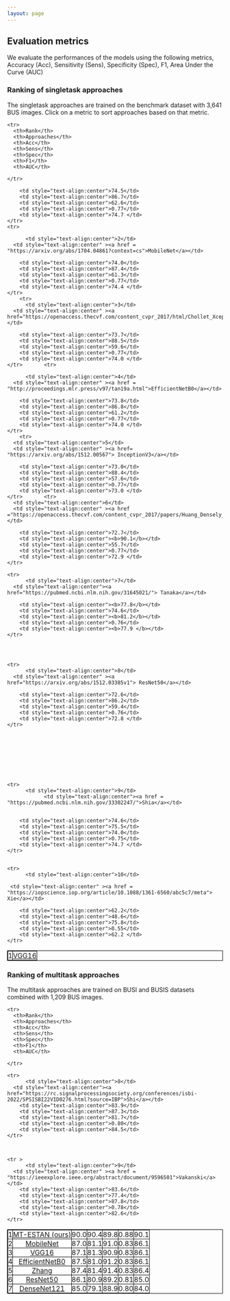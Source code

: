 ```yaml
---
layout: page
---
```

## Evaluation metrics
We evaluate the performances of the models using the following metrics, Accuracy (Acc), Sensitivity (Sens), Specificity (Spec), F1, Area Under the Curve (AUC) 

### Ranking of singletask approaches
The singletask approaches are trained on the benchmark dataset with 3,641 BUS images. Click on a metric to sort approaches based on that metric.

<style>
      table,
      th,
      td {
        padding: 0px;
        border: 1px solid black;
        border-collapse: collapse;
      }
    </style>
<table id="" name= table class="display">
  <thead>
      
    <tr>
      <th>Rank</th>
      <th>Approaches</th>
      <th>Acc</th>
      <th>Sens</th>
      <th>Spec</th>
      <th>F1</th>
      <th>AUC</th>

    </tr>
  </thead>
  <tbody>
     <tr>
	      <td style="text-align:center">1</td>
      <td style="text-align:center" ><a href = "https://arxiv.org/abs/1409.1556"> VGG16 </a></td>

        <td style="text-align:center">74.5</td>
        <td style="text-align:center">86.7</td>
        <td style="text-align:center">62.6</td>
        <td style="text-align:center">0.77</td>
        <td style="text-align:center">74.7 </td>
    </tr>
    <tr>

	      <td style="text-align:center">2</td>
      <td style="text-align:center" ><a href = "https://arxiv.org/abs/1704.04861?context=cs">MobileNet</a></td>

        <td style="text-align:center">74.0</td>
        <td style="text-align:center">87.4</td>
        <td style="text-align:center">61.3</td>
        <td style="text-align:center">0.77</td>
        <td style="text-align:center">74.4 </td>
    </tr>
	    <tr>
	      <td style="text-align:center">3</td>
      <td style="text-align:center" ><a href="https://openaccess.thecvf.com/content_cvpr_2017/html/Chollet_Xception_Deep_Learning_CVPR_2017_paper.html">Xception</a></td>

        <td style="text-align:center">73.7</td>
        <td style="text-align:center">88.5</td>
        <td style="text-align:center">59.6</td>
        <td style="text-align:center">0.77</td>
        <td style="text-align:center">74.0 </td>
    </tr>	    <tr>

	      <td style="text-align:center">4</td>
      <td style="text-align:center" ><a href = "http://proceedings.mlr.press/v97/tan19a.html">EfficientNetB0</a></td>

        <td style="text-align:center">73.8</td>
        <td style="text-align:center">86.8</td>
        <td style="text-align:center">61.2</td>
        <td style="text-align:center">0.77</td>
        <td style="text-align:center">74.0 </td>
    </tr>
	    <tr>
	  <td style="text-align:center">5</td>
      <td style="text-align:center" ><a href= "https://arxiv.org/abs/1512.00567"> InceptionV3</a></td>
    
        <td style="text-align:center">73.0</td>
        <td style="text-align:center">88.4</td>
        <td style="text-align:center">57.6</td>
        <td style="text-align:center">0.77</td>
        <td style="text-align:center">73.0 </td>
    </tr>	    <tr>
      <td style="text-align:center">6</td>
      <td style="text-align:center" ><a href ="https://openaccess.thecvf.com/content_cvpr_2017/papers/Huang_Densely_Connected_Convolutional_CVPR_2017_paper.pdf">DenseNet121</a></td>
	    
        <td style="text-align:center">72.7</td>
        <td style="text-align:center"><b>90.1</b></td>
        <td style="text-align:center">55.7</td>
        <td style="text-align:center">0.77</td>
        <td style="text-align:center">72.9 </td>
    </tr>

    <tr>
	      <td style="text-align:center">7</td>
      <td style="text-align:center"><a href="https://pubmed.ncbi.nlm.nih.gov/31645021/"> Tanaka</a></td>

        <td style="text-align:center"><b>77.8</b></td>
        <td style="text-align:center">74.6</td>
        <td style="text-align:center"><b>81.2</b></td>
        <td style="text-align:center">0.76</td>
        <td style="text-align:center"><b>77.9 </b></td>
    </tr>




    <tr>
	      <td style="text-align:center">8</td>
      <td style="text-align:center" ><a href="https://arxiv.org/abs/1512.03385v1"> ResNet50</a></td>

        <td style="text-align:center">72.6</td>
        <td style="text-align:center">86.2</td>
        <td style="text-align:center">59.4</td>
        <td style="text-align:center">0.76</td>
        <td style="text-align:center">72.8 </td>
    </tr>

 







    <tr>
	      <td style="text-align:center">9</td>
		        <td style="text-align:center"><a href = "https://pubmed.ncbi.nlm.nih.gov/33302247/">Shia</a></td>


        <td style="text-align:center">74.6</td>
        <td style="text-align:center">75.5</td>
        <td style="text-align:center">74.0</td>
        <td style="text-align:center">0.75</td>
        <td style="text-align:center">74.7 </td>
    </tr>


    <tr>
	      <td style="text-align:center">10</td>

     <td style="text-align:center" ><a href = "https://iopscience.iop.org/article/10.1088/1361-6560/abc5c7/meta"> Xie</a></td>

        <td style="text-align:center">62.2</td>
        <td style="text-align:center">48.6</td>
        <td style="text-align:center">75.8</td>
        <td style="text-align:center">0.55</td>
        <td style="text-align:center">62.2 </td>
    </tr>
	
  </tbody>
</table>


### Ranking of multitask approaches
The multitask approaches are trained on BUSI and BUSIS datasets combined with 1,209 BUS images. 

<style>
      table,
      th,
      td {
        padding: 0px;
        border: 1px solid black;
        border-collapse: collapse;
      }
    </style>
<table id="" name= table class="display">
  <thead>
      
    <tr>
      <th>Rank</th>
      <th>Approaches</th>
      <th>Acc</th>
      <th>Sens</th>
      <th>Spec</th>
      <th>F1</th>
      <th>AUC</th>

    </tr>
  </thead>
  <tbody>
     <tr>      <td style="text-align:center">1</td>
      <td style="text-align:center" ><a href = "">MT-ESTAN (ours)</a></td>
        <td style="text-align:center">90.0</td>
        <td style="text-align:center">90.4</td>
        <td style="text-align:center">89.8</td>
        <td style="text-align:center">0.88</td>
        <td style="text-align:center">90.1</td>
    </tr>
    <tr>      <td style="text-align:center">2</td>
      <td style="text-align:center" ><a href= "https://arxiv.org/abs/1704.04861?context=cs"> MobileNet</a></td>
        <td style="text-align:center">87.0</td>
        <td style="text-align:center">81.1</td>
        <td style="text-align:center">91.0</td>
        <td style="text-align:center">0.83</td>
        <td style="text-align:center">86.1 </td>
    </tr>
	    <tr>      <td style="text-align:center">3</td>
      <td style="text-align:center" ><a href="https://arxiv.org/abs/1409.1556"> VGG16</a></td>
        <td style="text-align:center">87.1</td>
        <td style="text-align:center">81.3</td>
        <td style="text-align:center">90.9</td>
        <td style="text-align:center">0.83</td>
        <td style="text-align:center">86.1 </td>
    </tr>
	    <tr>      <td style="text-align:center">4</td>
      <td style="text-align:center"><a href = "http://proceedings.mlr.press/v97/tan19a.html">EfficientNetB0</a></td>
        <td style="text-align:center">87.5</td>
        <td style="text-align:center">81.0</td>
        <td style="text-align:center">91.2</td>
        <td style="text-align:center">0.83</td>
        <td style="text-align:center">86.1 </td>
    </tr>
	   <tr>      <td style="text-align:center">5</td>
      <td style="text-align:center"><a href="https://pubmed.ncbi.nlm.nih.gov/34254225/">Zhang</a></td>
        <td style="text-align:center">87.4</td>
        <td style="text-align:center">81.4</td>
        <td style="text-align:center">91.4</td>
        <td style="text-align:center">0.83</td>
        <td style="text-align:center">86.4</td>
    </tr>
	    <tr>      <td style="text-align:center">6</td>
      <td style="text-align:center" ><a href = "https://arxiv.org/abs/1512.03385v1">ResNet50</a></td>
        <td style="text-align:center">86.1</td>
        <td style="text-align:center">80.9</td>
        <td style="text-align:center">89.2</td>
        <td style="text-align:center">0.81</td>
        <td style="text-align:center">85.0 </td>
    </tr>
	      <tr>      <td style="text-align:center">7</td>
      <td style="text-align:center" ><a href ="https://openaccess.thecvf.com/content_cvpr_2017/papers/Huang_Densely_Connected_Convolutional_CVPR_2017_paper.pdf">DenseNet121</a></td>
        <td style="text-align:center">85.0</td>
        <td style="text-align:center">79.1</td>
        <td style="text-align:center">88.9</td>
        <td style="text-align:center">0.80</td>
        <td style="text-align:center">84.0 </td>
    </tr>

    <tr>
	      <td style="text-align:center">8</td>
      <td style="text-align:center"><a href="https://rc.signalprocessingsociety.org/conferences/isbi-2022/SPSISBI22VID0276.html?source=IBP">Shi</a></td>
        <td style="text-align:center">83.9</td>
        <td style="text-align:center">87.3</td>
        <td style="text-align:center">81.7</td>
        <td style="text-align:center">0.80</td>
        <td style="text-align:center">84.5</td>
    </tr>


 
    <tr >
	      <td style="text-align:center">9</td>
      <td style="text-align:center" ><a href = "https://ieeexplore.ieee.org/abstract/document/9596501">Vakanski</a></td>
        <td style="text-align:center">83.6</td>
        <td style="text-align:center">77.4</td>
        <td style="text-align:center">87.8</td>
        <td style="text-align:center">0.78</td>
        <td style="text-align:center">82.6</td>
    </tr>




  </tbody>
</table>
